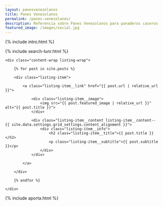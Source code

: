 ```yaml
---
layout: panesvenezolanos
title: Panes Venezolanos
permalink: /panes-venezolanos/
description: Referencia sobre Panes Venezolanos para panaderos caseros.
featured_image: /images/social.jpg
---
```


{% include intro.html %}

{% include search-lunr.html %}

<section class="listing">

	<div class="content-wrap listing-wrap">

		{% for post in site.posts %}

		<div class="listing-item">

			<a class="listing-item__link" href="{{ post.url | relative_url }}">

				<div class="listing-item__image">
					<img src="{{ post.featured_image | relative_url }}" alt="{{ post.title }}">
				</div>

				<div class="listing-item__content listing-item__content--{{ site.data.settings.grid_settings.content_alignment }}">
					<div class="listing-item__info">
						<h2 class="listing-item__title">{{ post.title }}</h2>
						<p class="listing-item__subtitle">{{ post.subtitle }}</p>
					</div>
				</div>

			</a>

		</div>

		{% endfor %}

	</div>

</section>

{% include aporta.html %}
